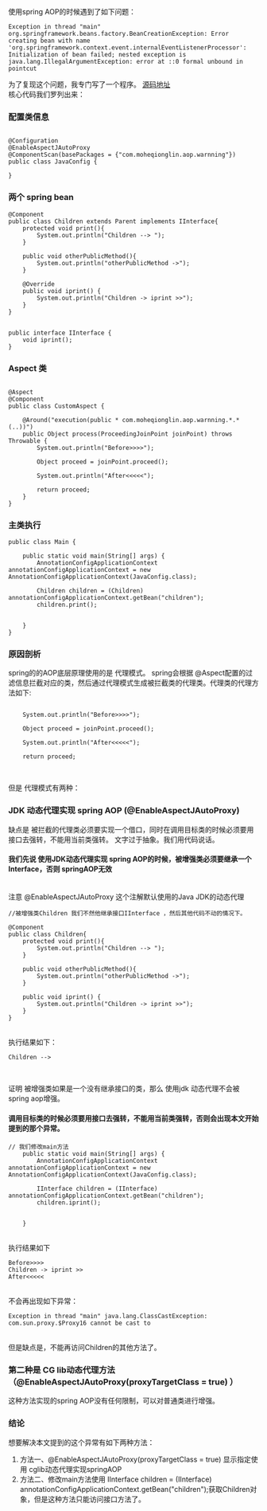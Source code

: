使用spring AOP的时候遇到了如下问题：<br>

```
Exception in thread "main" org.springframework.beans.factory.BeanCreationException: Error creating bean with name 'org.springframework.context.event.internalEventListenerProcessor': Initialization of bean failed; nested exception is java.lang.IllegalArgumentException: error at ::0 formal unbound in pointcut  
```

为了复现这个问题，我专门写了一个程序。 [源码地址][1]
<br>核心代码我们罗列出来：<br>

### 配置类信息
```

@Configuration
@EnableAspectJAutoProxy
@ComponentScan(basePackages = {"com.moheqionglin.aop.warnning"})
public class JavaConfig {

}

```
### 两个 spring bean
```
@Component
public class Children extends Parent implements IInterface{
    protected void print(){
        System.out.println("Children --> ");
    }

    public void otherPublicMethod(){
        System.out.println("otherPublicMethod ->");
    }

    @Override
    public void iprint() {
        System.out.println("Children -> iprint >>");
    }
}


public interface IInterface {
    void iprint();
}

```

### Aspect 类

```

@Aspect
@Component
public class CustomAspect {

    @Around("execution(public * com.moheqionglin.aop.warnning.*.*(..))")
    public Object process(ProceedingJoinPoint joinPoint) throws Throwable {
        System.out.println("Before>>>>");
        
        Object proceed = joinPoint.proceed();
        
        System.out.println("After<<<<<");
        
        return proceed;
    }
}

```

### 主类执行

```
public class Main {

    public static void main(String[] args) {
        AnnotationConfigApplicationContext annotationConfigApplicationContext = new AnnotationConfigApplicationContext(JavaConfig.class);

        Children children = (Children) annotationConfigApplicationContext.getBean("children");
        children.print();


    }
}

```

### 原因剖析

spring的的AOP底层原理使用的是 代理模式。 spring会根据 @Aspect配置的过滤信息拦截对应的类，然后通过代理模式生成被拦截类的代理类。代理类的代理方法如下:<br>

```

    System.out.println("Before>>>>");
    
    Object proceed = joinPoint.proceed();
    
    System.out.println("After<<<<<");
    
    return proceed;
  
```

<br>
但是 代理模式有两种：

### JDK 动态代理实现 spring AOP (@EnableAspectJAutoProxy)

缺点是 被拦截的代理类必须要实现一个借口，同时在调用目标类的时候必须要用接口去强转，不能用当前类强转。 文字过于抽象。我们用代码说话。
<br>
####  我们先说 使用JDK动态代理实现 spring AOP的时候，被增强类必须要继承一个Interface，否则 springAOP无效

<br>注意 @EnableAspectJAutoProxy 这个注解默认使用的Java JDK的动态代理<br>

```
//被增强类Children 我们不然他继承接口IInterface ，然后其他代码不动的情况下。

@Component
public class Children{
    protected void print(){
        System.out.println("Children --> ");
    }

    public void otherPublicMethod(){
        System.out.println("otherPublicMethod ->");
    }

    public void iprint() {
        System.out.println("Children -> iprint >>");
    }
}

```

<br>执行结果如下：<br>

```
Children -->
```

<br>

证明 被增强类如果是一个没有继承接口的类，那么 使用jdk 动态代理不会被spring aop增强。
<br>

####  调用目标类的时候必须要用接口去强转，不能用当前类强转，否则会出现本文开始提到的那个异常。

```
// 我们修改main方法
    public static void main(String[] args) {
        AnnotationConfigApplicationContext annotationConfigApplicationContext = new AnnotationConfigApplicationContext(JavaConfig.class);

        IInterface children = (IInterface) annotationConfigApplicationContext.getBean("children");
        children.iprint();


    }

```

<br>执行结果如下<br>

```
Before>>>>
Children -> iprint >>
After<<<<<

```
<br>不会再出现如下异常： <br>
```
Exception in thread "main" java.lang.ClassCastException: com.sun.proxy.$Proxy16 cannot be cast to 
```

<br> 但是缺点是，不能再访问Children的其他方法了。

### 第二种是 CG lib动态代理方法 （@EnableAspectJAutoProxy(proxyTargetClass = true) ）
这种方法实现的spring AOP没有任何限制，可以对普通类进行增强。



### 结论
想要解决本文提到的这个异常有如下两种方法：
1. 方法一、@EnableAspectJAutoProxy(proxyTargetClass = true)  显示指定使用 cglib动态代理实现springAOP
2. 方法二、修改main方法使用 IInterface children = (IInterface) annotationConfigApplicationContext.getBean("children");获取Children对象，但是这种方法只能访问接口方法了。


[1]: https://github.com/moheqionglin/spring-demo/tree/master/spring-test/src/main/java/com/moheqionglin/aop/warnning

